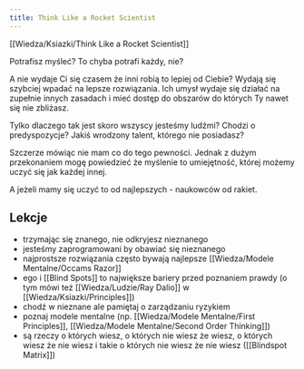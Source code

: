 ```yaml
---
title: Think Like a Rocket Scientist
---
```


[[Wiedza/Ksiazki/Think Like a Rocket Scientist]]

Potrafisz myśleć? To chyba potrafi każdy, nie? 

A nie wydaje Ci się czasem że inni robią to lepiej od Ciebie? Wydają się szybciej wpadać na lepsze rozwiązania. Ich umysł wydaje się działać na zupełnie innych zasadach i mieć dostęp do obszarów do których Ty nawet się nie zbliżasz. 

Tylko dlaczego tak jest skoro wszyscy jesteśmy ludźmi? Chodzi o predyspozycje? Jakiś wrodzony talent, którego nie posiadasz?

Szczerze mówiąc nie mam co do tego pewności. Jednak z dużym przekonaniem mogę powiedzieć że myślenie to umiejętność, której możemy uczyć się jak każdej innej. 

A jeżeli mamy się uczyć to od najlepszych - naukowców od rakiet. 

## Lekcje
- trzymając się znanego, nie odkryjesz nieznanego
- jesteśmy zaprogramowani by obawiać się nieznanego
- najprostsze rozwiązania często bywają najlepsze [[Wiedza/Modele Mentalne/Occams Razor]]
- ego i [[Blind Spots]] to największe bariery przed poznaniem prawdy (o tym mówi też [[Wiedza/Ludzie/Ray Dalio]] w [[Wiedza/Ksiazki/Principles]])
- chodź w nieznane ale pamiętaj o zarządzaniu ryzykiem
- poznaj modele mentalne (np. [[Wiedza/Modele Mentalne/First Principles]], [[Wiedza/Modele Mentalne/Second Order Thinking]])
- są rzeczy o których wiesz, o których nie wiesz że wiesz, o których wiesz że nie wiesz i takie o których nie wiesz że nie wiesz ([[Blindspot Matrix]])